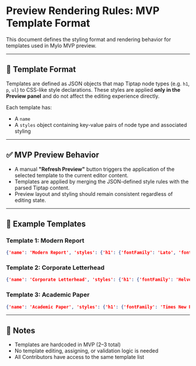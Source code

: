 # Preview Rendering Rules: MVP Template Format

This document defines the styling format and rendering behavior for templates used in Mylo MVP preview.

---

## 🧱 Template Format

Templates are defined as JSON objects that map Tiptap node types (e.g. `h1`, `p`, `ul`) to CSS-like style declarations. These styles are applied **only in the Preview panel** and do not affect the editing experience directly.

Each template has:
- A `name`
- A `styles` object containing key-value pairs of node type and associated styling

---

## ✅ MVP Preview Behavior

- A manual **"Refresh Preview"** button triggers the application of the selected template to the current editor content.
- Templates are applied by merging the JSON-defined style rules with the parsed Tiptap content.
- Preview layout and styling should remain consistent regardless of editing state.

---

## 🧪 Example Templates

### Template 1: Modern Report
```json
{'name': 'Modern Report', 'styles': {'h1': {'fontFamily': 'Lato', 'fontSize': '32px', 'color': '#1a1a1a'}, 'h2': {'fontFamily': 'Lato', 'fontSize': '24px', 'color': '#1a1a1a'}, 'p': {'fontFamily': 'Georgia', 'fontSize': '16px', 'lineHeight': '1.6', 'color': '#333333'}, 'ul': {'fontFamily': 'Georgia', 'fontSize': '16px', 'color': '#333333'}, 'ol': {'fontFamily': 'Georgia', 'fontSize': '16px', 'color': '#333333'}}}
```

### Template 2: Corporate Letterhead
```json
{'name': 'Corporate Letterhead', 'styles': {'h1': {'fontFamily': 'Helvetica', 'fontSize': '28px', 'color': '#0055a5'}, 'h2': {'fontFamily': 'Helvetica', 'fontSize': '20px', 'color': '#0055a5'}, 'p': {'fontFamily': 'Times New Roman', 'fontSize': '14px', 'lineHeight': '1.4', 'color': '#000000'}, 'ul': {'fontFamily': 'Times New Roman', 'fontSize': '14px', 'color': '#000000'}, 'ol': {'fontFamily': 'Times New Roman', 'fontSize': '14px', 'color': '#000000'}}}
```

### Template 3: Academic Paper
```json
{'name': 'Academic Paper', 'styles': {'h1': {'fontFamily': 'Times New Roman', 'fontSize': '24px', 'color': '#000000', 'fontWeight': 'bold'}, 'h2': {'fontFamily': 'Times New Roman', 'fontSize': '18px', 'color': '#000000', 'fontWeight': 'bold'}, 'p': {'fontFamily': 'Times New Roman', 'fontSize': '12pt', 'lineHeight': '2', 'color': '#000000'}, 'ul': {'fontFamily': 'Times New Roman', 'fontSize': '12pt', 'color': '#000000'}, 'ol': {'fontFamily': 'Times New Roman', 'fontSize': '12pt', 'color': '#000000'}}}
```

---

## 📌 Notes
- Templates are hardcoded in MVP (2–3 total)
- No template editing, assigning, or validation logic is needed
- All Contributors have access to the same template list
